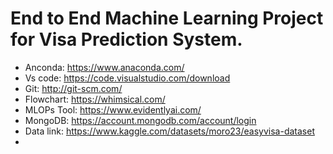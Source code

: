 # End to End Machine Learning Project for Visa Prediction System.

- Anconda: https://www.anaconda.com/
- Vs code: https://code.visualstudio.com/download
- Git: http://git-scm.com/
- Flowchart: https://whimsical.com/
- MLOPs Tool: https://www.evidentlyai.com/
- MongoDB: https://account.mongodb.com/account/login
- Data link: https://www.kaggle.com/datasets/moro23/easyvisa-dataset
- 
  